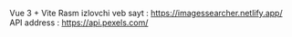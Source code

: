  Vue 3 + Vite
Rasm izlovchi veb sayt : <a href="https://imagessearcher.netlify.app/">https://imagessearcher.netlify.app/</a>
<br>
API address : https://api.pexels.com/
